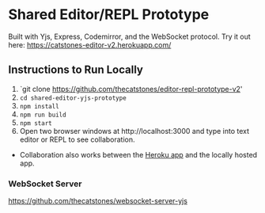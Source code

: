 # Shared Editor/REPL Prototype
Built with Yjs, Express, Codemirror, and the WebSocket protocol.
Try it out here: https://catstones-editor-v2.herokuapp.com/

## Instructions to Run Locally
1. `git clone https://github.com/thecatstones/editor-repl-prototype-v2'
2. `cd shared-editor-yjs-prototype`
3. `npm install`
4. `npm run build`
5. `npm start`
6. Open two browser windows at http://localhost:3000 and type into text editor or REPL to see collaboration.
  - Collaboration also works between the [Heroku app](https://catstones-editor-v2.herokuapp.com/) and the locally hosted app.

### WebSocket Server
https://github.com/thecatstones/websocket-server-yjs
